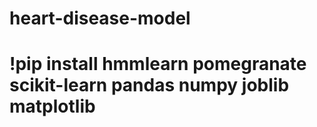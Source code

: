 # heart-disease-model
# !pip install hmmlearn pomegranate scikit-learn pandas numpy joblib matplotlib